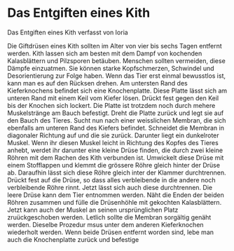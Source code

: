 # Das Entgiften eines Kith

Das Entgiften eines Kith verfasst von Ioria  
  
Die Giftdrüsen eines Kith sollten im Alter von vier bis sechs Tagen entfernt werden. Kith lassen sich am besten mit dem Dampf von kochenden Kalasblättern und Pilzsporen betäuben. Menschen sollten vermeiden, diese Dämpfe einzuatmen. Sie können starke Kopfschmerzen, Schwindel und Desorientierung zur Folge haben. Wenn das  Tier erst einmal bewusstlos ist, kann man es auf den Rücksen drehen. Am untersten Rand des Kieferknochens befindet sich eine Knochenplatte. Diese Platte lässt sich am unteren Rand mit einem Keil vom Kiefer lösen. Drückt fest gegen den Keil bis der Knochen sich lockert. Die Platte ist trotzdem noch durch mehere Muskelstränge am Bauch befestigt. Dreht die Platte zurück und legt sie auf den Bauch des Tieres. Sucht nun nach einer weisslichen Membran, die sich ebenfalls am unteren Rand des Kiefers befindet. Schneidet die Membran in diagonaler Richtung auf und die sie zurück. Darunter liegt ein dunkelroter Muskel. Wenn ihr diesen Muskel leicht in Richtung des Kopfes des Tieres anhebt, werdet ihr darunter eine kleine Drüse finden, die durch zwei kleine Röhren mit dem Rachen des Kith verbunden ist. Umwickelt diese Drüse mit einem Stofflappen und klemmt die grössere Röhre gleich hinter der Drüse ab. Daraufhin lässt sich diese Röhre gleich inter der Klammer durchtrennen. Drückt fest auf die Drüse, so dass alles verbleibende in die andere noch verbleibende Röhre rinnt. Jetzt lässt sich auch diese durchtrennen. Die leere Drüse kann dem Tier entnommen werden. Näht die Enden der beiden Röhren zusammen und fülle die Drüsenhöhle mit gekochten Kalasblättern. Jetzt kann auch der Muskel an seinen ursprünglichen Platz zruückgeschoben werden. Letlich sollte die Membran sorgältig genäht werden. Dieselbe Prozedur msus unter dem anderen Kieferknochen  wiederholt werden. Wenn beide Drüsen entfernt worden sind, lebe man auch die Knochenplatte zurück und befestige

